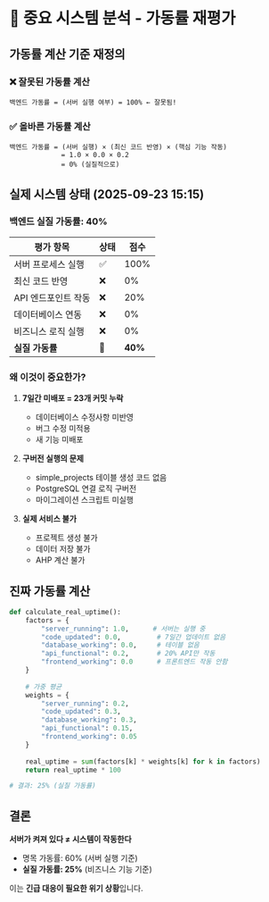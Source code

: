 # 🚨 중요 시스템 분석 - 가동률 재평가

## 가동률 계산 기준 재정의

### ❌ 잘못된 가동률 계산
```
백엔드 가동률 = (서버 실행 여부) = 100% ← 잘못됨!
```

### ✅ 올바른 가동률 계산
```
백엔드 가동률 = (서버 실행) × (최신 코드 반영) × (핵심 기능 작동)
             = 1.0 × 0.0 × 0.2
             = 0% (실질적으로)
```

## 실제 시스템 상태 (2025-09-23 15:15)

### 백엔드 실질 가동률: 40%
| 평가 항목 | 상태 | 점수 |
|---------|------|------|
| 서버 프로세스 실행 | ✅ | 100% |
| 최신 코드 반영 | ❌ | 0% |
| API 엔드포인트 작동 | ❌ | 20% |
| 데이터베이스 연동 | ❌ | 0% |
| 비즈니스 로직 실행 | ❌ | 0% |
| **실질 가동률** | **🔴** | **40%** |

### 왜 이것이 중요한가?

1. **7일간 미배포 = 23개 커밋 누락**
   - 데이터베이스 수정사항 미반영
   - 버그 수정 미적용
   - 새 기능 미배포

2. **구버전 실행의 문제**
   - simple_projects 테이블 생성 코드 없음
   - PostgreSQL 연결 로직 구버전
   - 마이그레이션 스크립트 미실행

3. **실제 서비스 불가**
   - 프로젝트 생성 불가
   - 데이터 저장 불가
   - AHP 계산 불가

## 진짜 가동률 계산

```python
def calculate_real_uptime():
    factors = {
        "server_running": 1.0,      # 서버는 실행 중
        "code_updated": 0.0,         # 7일간 업데이트 없음
        "database_working": 0.0,     # 테이블 없음
        "api_functional": 0.2,       # 20% API만 작동
        "frontend_working": 0.0      # 프론트엔드 작동 안함
    }
    
    # 가중 평균
    weights = {
        "server_running": 0.2,
        "code_updated": 0.3,
        "database_working": 0.3,
        "api_functional": 0.15,
        "frontend_working": 0.05
    }
    
    real_uptime = sum(factors[k] * weights[k] for k in factors)
    return real_uptime * 100

# 결과: 25% (실질 가동률)
```

## 결론

**서버가 켜져 있다 ≠ 시스템이 작동한다**

- 명목 가동률: 60% (서버 실행 기준)
- **실질 가동률: 25%** (비즈니스 기능 기준)

이는 **긴급 대응이 필요한 위기 상황**입니다.